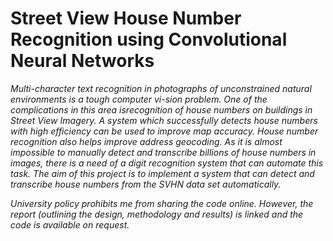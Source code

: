 # Street View House Number Recognition using Convolutional Neural Networks

_Multi-character text recognition in photographs of unconstrained natural environments is a tough computer vi-sion problem. One of the complications in this area isrecognition of house numbers on buildings in Street View Imagery. A system which successfully detects house numbers with high efficiency can be used to improve map accuracy. House number recognition also helps improve address geocoding. As it is almost impossible to manually detect and transcribe billions of house numbers in images, there is a need of a digit recognition system that can automate this task. The aim of this project is to implement a system that can detect and transcribe house numbers from the SVHN data set automatically._


*University policy prohibits me from sharing the code online. However, the report (outlining the design, methodology and results) is linked and the code is available on request.*
